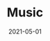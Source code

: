 ---
title: Music
slug: music
date: 2021-05-01
description: Welcome to the music section
draft: False
type: music
---